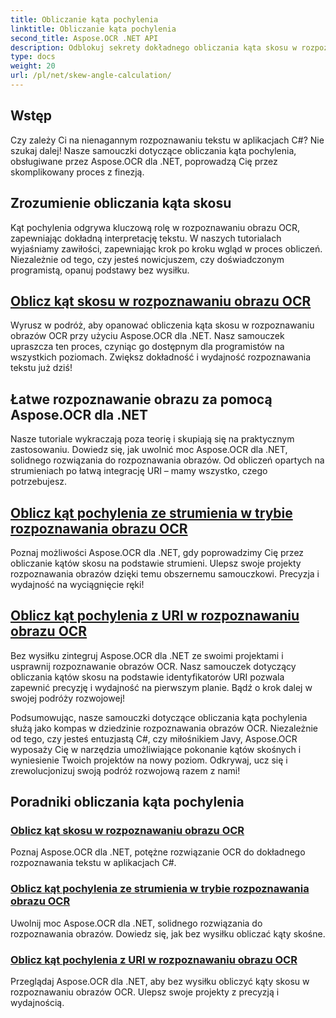 ```yaml
---
title: Obliczanie kąta pochylenia
linktitle: Obliczanie kąta pochylenia
second_title: Aspose.OCR .NET API
description: Odblokuj sekrety dokładnego obliczania kąta skosu w rozpoznawaniu obrazu OCR za pomocą Aspose.OCR dla .NET. Bez wysiłku zwiększ precyzję i wydajność swoich projektów.
type: docs
weight: 20
url: /pl/net/skew-angle-calculation/
---
```

## Wstęp

Czy zależy Ci na nienagannym rozpoznawaniu tekstu w aplikacjach C#? Nie szukaj dalej! Nasze samouczki dotyczące obliczania kąta pochylenia, obsługiwane przez Aspose.OCR dla .NET, poprowadzą Cię przez skomplikowany proces z finezją.

## Zrozumienie obliczania kąta skosu
Kąt pochylenia odgrywa kluczową rolę w rozpoznawaniu obrazu OCR, zapewniając dokładną interpretację tekstu. W naszych tutorialach wyjaśniamy zawiłości, zapewniając krok po kroku wgląd w proces obliczeń. Niezależnie od tego, czy jesteś nowicjuszem, czy doświadczonym programistą, opanuj podstawy bez wysiłku.

## [Oblicz kąt skosu w rozpoznawaniu obrazu OCR](./calculate-skew-angle/)
Wyrusz w podróż, aby opanować obliczenia kąta skosu w rozpoznawaniu obrazów OCR przy użyciu Aspose.OCR dla .NET. Nasz samouczek upraszcza ten proces, czyniąc go dostępnym dla programistów na wszystkich poziomach. Zwiększ dokładność i wydajność rozpoznawania tekstu już dziś!

## Łatwe rozpoznawanie obrazu za pomocą Aspose.OCR dla .NET
Nasze tutoriale wykraczają poza teorię i skupiają się na praktycznym zastosowaniu. Dowiedz się, jak uwolnić moc Aspose.OCR dla .NET, solidnego rozwiązania do rozpoznawania obrazów. Od obliczeń opartych na strumieniach po łatwą integrację URI – mamy wszystko, czego potrzebujesz.

## [Oblicz kąt pochylenia ze strumienia w trybie rozpoznawania obrazu OCR](./calculate-skew-angle-from-stream/)
Poznaj możliwości Aspose.OCR dla .NET, gdy poprowadzimy Cię przez obliczanie kątów skosu na podstawie strumieni. Ulepsz swoje projekty rozpoznawania obrazów dzięki temu obszernemu samouczkowi. Precyzja i wydajność na wyciągnięcie ręki!

## [Oblicz kąt pochylenia z URI w rozpoznawaniu obrazu OCR](./calculate-skew-angle-from-uri/)
Bez wysiłku zintegruj Aspose.OCR dla .NET ze swoimi projektami i usprawnij rozpoznawanie obrazów OCR. Nasz samouczek dotyczący obliczania kątów skosu na podstawie identyfikatorów URI pozwala zapewnić precyzję i wydajność na pierwszym planie. Bądź o krok dalej w swojej podróży rozwojowej!

Podsumowując, nasze samouczki dotyczące obliczania kąta pochylenia służą jako kompas w dziedzinie rozpoznawania obrazów OCR. Niezależnie od tego, czy jesteś entuzjastą C#, czy miłośnikiem Javy, Aspose.OCR wyposaży Cię w narzędzia umożliwiające pokonanie kątów skośnych i wyniesienie Twoich projektów na nowy poziom. Odkrywaj, ucz się i zrewolucjonizuj swoją podróż rozwojową razem z nami!
## Poradniki obliczania kąta pochylenia
### [Oblicz kąt skosu w rozpoznawaniu obrazu OCR](./calculate-skew-angle/)
Poznaj Aspose.OCR dla .NET, potężne rozwiązanie OCR do dokładnego rozpoznawania tekstu w aplikacjach C#.
### [Oblicz kąt pochylenia ze strumienia w trybie rozpoznawania obrazu OCR](./calculate-skew-angle-from-stream/)
Uwolnij moc Aspose.OCR dla .NET, solidnego rozwiązania do rozpoznawania obrazów. Dowiedz się, jak bez wysiłku obliczać kąty skośne.
### [Oblicz kąt pochylenia z URI w rozpoznawaniu obrazu OCR](./calculate-skew-angle-from-uri/)
Przeglądaj Aspose.OCR dla .NET, aby bez wysiłku obliczyć kąty skosu w rozpoznawaniu obrazów OCR. Ulepsz swoje projekty z precyzją i wydajnością.